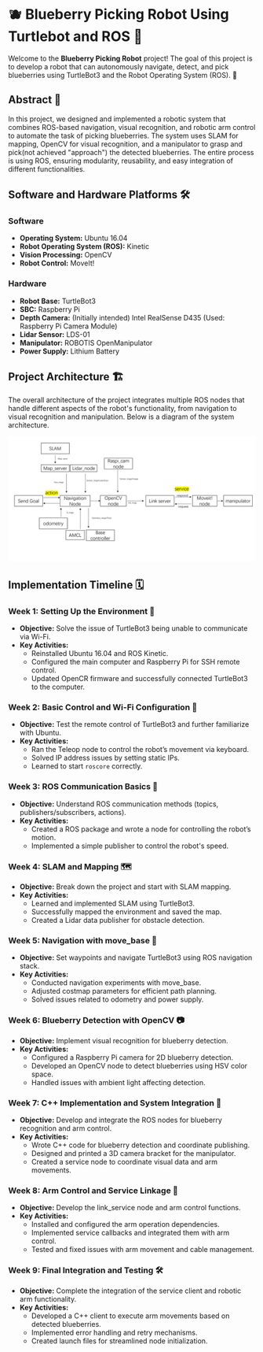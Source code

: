 # 🫐 Blueberry Picking Robot Using Turtlebot and ROS 🤖

Welcome to the **Blueberry Picking Robot** project! The goal of this project is to develop a robot that can autonomously navigate, detect, and pick blueberries using TurtleBot3 and the Robot Operating System (ROS). 🌿

## Abstract 📄

In this project, we designed and implemented a robotic system that combines ROS-based navigation, visual recognition, and robotic arm control to automate the task of picking blueberries. The system uses SLAM for mapping, OpenCV for visual recognition, and a manipulator to grasp and pick(not achieved "approach") the detected blueberries. The entire process is using ROS, ensuring modularity, reusability, and easy integration of different functionalities.

## Software and Hardware Platforms 🛠️

### Software
- **Operating System:** Ubuntu 16.04
- **Robot Operating System (ROS):** Kinetic
- **Vision Processing:** OpenCV
- **Robot Control:** MoveIt!

### Hardware
- **Robot Base:** TurtleBot3
- **SBC:** Raspberry Pi
- **Depth Camera:** (Initially intended) Intel RealSense D435 (Used: Raspberry Pi Camera Module)
- **Lidar Sensor:** LDS-01
- **Manipulator:** ROBOTIS OpenManipulator
- **Power Supply:** Lithium Battery

## Project Architecture 🏗️

The overall architecture of the project integrates multiple ROS nodes that handle different aspects of the robot's functionality, from navigation to visual recognition and manipulation. Below is a diagram of the system architecture.

![System Architecture](img/system_diagram.png)

## Implementation Timeline 🗓️

### Week 1: Setting Up the Environment 🌱
- **Objective:** Solve the issue of TurtleBot3 being unable to communicate via Wi-Fi.
- **Key Activities:**
  - Reinstalled Ubuntu 16.04 and ROS Kinetic.
  - Configured the main computer and Raspberry Pi for SSH remote control.
  - Updated OpenCR firmware and successfully connected TurtleBot3 to the computer.

### Week 2: Basic Control and Wi-Fi Configuration 🔧
- **Objective:** Test the remote control of TurtleBot3 and further familiarize with Ubuntu.
- **Key Activities:**
  - Ran the Teleop node to control the robot’s movement via keyboard.
  - Solved IP address issues by setting static IPs.
  - Learned to start `roscore` correctly.

### Week 3: ROS Communication Basics 📡
- **Objective:** Understand ROS communication methods (topics, publishers/subscribers, actions).
- **Key Activities:**
  - Created a ROS package and wrote a node for controlling the robot’s motion.
  - Implemented a simple publisher to control the robot's speed.

### Week 4: SLAM and Mapping 🗺️
- **Objective:** Break down the project and start with SLAM mapping.
- **Key Activities:**
  - Learned and implemented SLAM using TurtleBot3.
  - Successfully mapped the environment and saved the map.
  - Created a Lidar data publisher for obstacle detection.

### Week 5: Navigation with move_base 🧭
- **Objective:** Set waypoints and navigate TurtleBot3 using ROS navigation stack.
- **Key Activities:**
  - Conducted navigation experiments with move_base.
  - Adjusted costmap parameters for efficient path planning.
  - Solved issues related to odometry and power supply.

### Week 6: Blueberry Detection with OpenCV 📷
- **Objective:** Implement visual recognition for blueberry detection.
- **Key Activities:**
  - Configured a Raspberry Pi camera for 2D blueberry detection.
  - Developed an OpenCV node to detect blueberries using HSV color space.
  - Handled issues with ambient light affecting detection.

### Week 7: C++ Implementation and System Integration 🔗
- **Objective:** Develop and integrate the ROS nodes for blueberry recognition and arm control.
- **Key Activities:**
  - Wrote C++ code for blueberry detection and coordinate publishing.
  - Designed and printed a 3D camera bracket for the manipulator.
  - Created a service node to coordinate visual data and arm movements.

### Week 8: Arm Control and Service Linkage 🤖
- **Objective:** Develop the link_service node and arm control functions.
- **Key Activities:**
  - Installed and configured the arm operation dependencies.
  - Implemented service callbacks and integrated them with arm control.
  - Tested and fixed issues with arm movement and cable management.

### Week 9: Final Integration and Testing 🛠️
- **Objective:** Complete the integration of the service client and robotic arm functionality.
- **Key Activities:**
  - Developed a C++ client to execute arm movements based on detected blueberries.
  - Implemented error handling and retry mechanisms.
  - Created launch files for streamlined node initialization.
